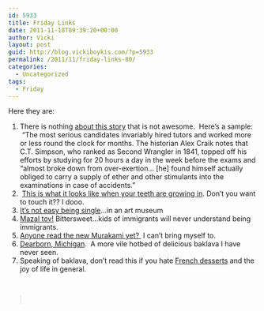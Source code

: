 ```yaml
---
id: 5933
title: Friday Links
date: 2011-11-18T09:39:20+00:00
author: Vicki
layout: post
guid: http://blog.vickiboykis.com/?p=5933
permalink: /2011/11/friday-links-80/
categories:
  - Uncategorized
tags:
  - Friday
---
```

Here they are:

  1. There is nothing <a href="http://blogs.smithsonianmag.com/history/2011/10/the-woman-who-bested-the-men-at-math/" target="_blank">about this story</a> that is not awesome.  Here&#8217;s a sample:  &#8220;The most serious candidates invariably hired tutors and worked more or less round the clock for months. The historian Alex Craik notes that C.T. Simpson, who ranked as Second Wrangler in 1841, topped off his efforts by studying for 20 hours a day in the week before the exams and “almost broke down from over-exertion… [he] found himself actually obliged to carry a supply of ether and other stimulants into the examinations in case of accidents.&#8221;
  2.  <a href="http://www.flickr.com/photos/sfschafer/3990631783/in/photostream/" target="_blank">This is what it looks like when your teeth are growing in</a>. Don&#8217;t you want to touch it?? I dooo.
  3. <a href="http://online.wsj.com/article/SB10001424052970203716204577016241189049880.html?google_editors_picks=true" target="_blank">It&#8217;s not easy being single</a>&#8230;in an art museum
  4. <a href="http://howtobeisraeli.blogspot.com/2011/11/more-israeli-than-i-ever-will-be.html" target="_blank">Mazal tov!</a> Bittersweet&#8230;kids of immigrants will never understand being immigrants.
  5. <a href="http://www.themillions.com/2011/11/reading-1q84-the-case-for-fiction-in-a-busy-life.html" target="_blank">Anyone read the new Murakami yet? </a> I can&#8217;t bring myself to.
  6. <a href="http://www.tabletmag.com/news-and-politics/83080/dearborn-in-the-usa/" target="_blank">Dearborn, Michigan</a>.  A more vile hotbed of delicious baklava I have never seen.
  7. Speaking of baklava, don&#8217;t read this if you hate <a href="http://www.lostincheeseland.com/2011/11/making-french-desserts.html" target="_blank">French desserts</a> and the joy of life in general.

&nbsp;

> &nbsp;